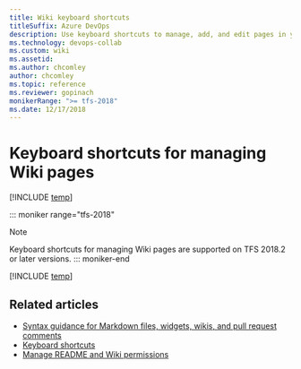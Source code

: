 ```yaml
---
title: Wiki keyboard shortcuts
titleSuffix: Azure DevOps
description: Use keyboard shortcuts to manage, add, and edit pages in your built-in team project wiki in Azure DevOps
ms.technology: devops-collab
ms.custom: wiki
ms.assetid:
ms.author: chcomley
author: chcomley
ms.topic: reference
ms.reviewer: gopinach
monikerRange: ">= tfs-2018"
ms.date: 12/17/2018
---
```


# Keyboard shortcuts for managing Wiki pages

[!INCLUDE [temp](../../includes/version-vsts-tfs-2018.md)]

::: moniker range="tfs-2018"

> [!NOTE]  
> Keyboard shortcuts for managing Wiki pages are supported on TFS 2018.2 or later versions.
> ::: moniker-end

[!INCLUDE [temp](../../includes/keyboard-shortcuts/wiki-shortcuts.md)]

## Related articles

- [Syntax guidance for Markdown files, widgets, wikis, and pull request comments](../../reference/markdown-guidance.md)
- [Keyboard shortcuts](../navigation/keyboard-shortcuts.md)
- [Manage README and Wiki permissions](manage-readme-wiki-permissions.md)
